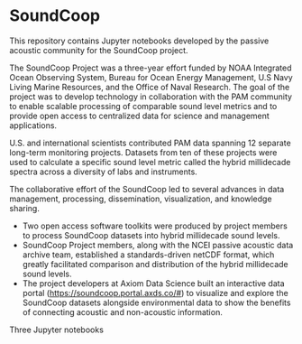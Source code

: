 # SoundCoop
This repository contains Jupyter notebooks developed by the passive acoustic community for the SoundCoop project.

The SoundCoop Project was a three-year effort funded by NOAA Integrated Ocean Observing System, Bureau for Ocean Energy Management, U.S Navy Living Marine Resources, and the Office of Naval Research. The goal of the project was to develop technology in collaboration with the PAM community to enable scalable processing of comparable sound level metrics and to provide open access to centralized data for science and management applications. 

U.S. and international scientists contributed PAM data spanning 12 separate long-term monitoring projects. Datasets from ten of these projects were used to calculate a specific sound level metric called the hybrid millidecade spectra across a diversity of labs and instruments.

The collaborative effort of the SoundCoop led to several advances in data management, processing, dissemination, visualization, and knowledge sharing. 
* Two open access software toolkits were produced by project members to process SoundCoop datasets into hybrid millidecade sound levels.
* SoundCoop Project members, along with the NCEI passive acoustic data archive team, established a standards-driven netCDF format, which greatly facilitated comparison and distribution of the hybrid millidecade sound levels.
* The project developers at Axiom Data Science built an interactive data portal (https://soundcoop.portal.axds.co/#) to visualize and explore the SoundCoop datasets alongside environmental data to show the benefits of connecting acoustic and non-acoustic information.

Three Jupyter notebooks  
